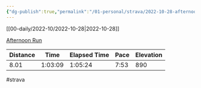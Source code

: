 ```yaml
---
{"dg-publish":true,"permalink":"/01-personal/strava/2022-10-28-afternoon-run/"}
---
```



[[00-daily/2022-10/2022-10-28\|2022-10-28]]

[Afternoon Run](https://www.strava.com/activities/8033841130)

| Distance | Time    | Elapsed Time | Pace | Elevation |
| -------- | ------- | ------------ | ---- | --------- |
| 8.01     | 1:03:09 | 1:05:24      | 7:53 | 890       |




#strava
